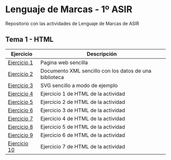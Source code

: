 # Lenguaje de Marcas - 1º ASIR
Repositorio con las actividades de Lenguaje de Marcas de ASIR

## Tema 1 - HTML

| Ejercicio        | Descripción                |
| -------------    | -------------              |
| [Ejercicio 1](/Tema1/ActHTML1.html)      | Pagina web sencilla        |
| [Ejercicio 2](/Tema1/ActXML1.xml)        | Documento XML sencillo con los datos de una biblioteca                |
| [Ejercicio 3](/Tema1/SVGEjemplo.html)    | SVG sencillo a modo de ejemplo  |
| [Ejercicio 4](/Tema1/Ejercicio1HTML.html) | Ejercicio 1 de HTML de la actividad |
| [Ejercicio 5](/Tema1/Ejercicio2HTML.html) | Ejercicio 2 de HTML de la actividad |
| [Ejercicio 6](/Tema1/Ejercicio3HTML.html) | Ejercicio 3 de HTML de la actividad |
| [Ejercicio 7](/Tema1/Ejercicio4HTML.html) | Ejercicio 4 de HTML de la actividad |
| [Ejercicio 8](/Tema1/Ejercicio5HTML.html) | Ejercicio 5 de HTML de la actividad |
| [Ejercicio 9](/Tema1/Ejercicio6HTML.html) | Ejercicio 6 de HTML de la actividad |
| [Ejercicio 10](/Tema1/Ejercicio7HTML.html) | Ejercicio 7 de HTML de la actividad |
